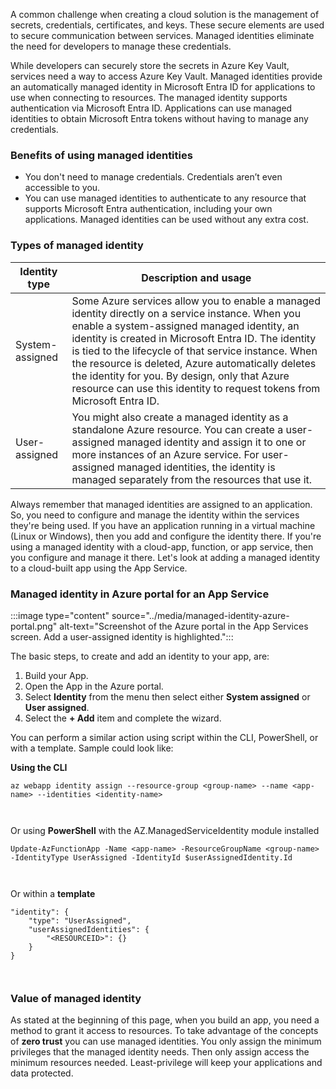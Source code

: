 A common challenge when creating a cloud solution is the management of secrets, credentials, certificates, and keys. These secure elements are used to secure communication between services. Managed identities eliminate the need for developers to manage these credentials.

While developers can securely store the secrets in Azure Key Vault, services need a way to access Azure Key Vault. Managed identities provide an automatically managed identity in Microsoft Entra ID for applications to use when connecting to resources. The managed identity supports authentication via Microsoft Entra ID. Applications can use managed identities to obtain Microsoft Entra tokens without having to manage any credentials.

### Benefits of using managed identities

- You don't need to manage credentials. Credentials aren’t even accessible to you.
- You can use managed identities to authenticate to any resource that supports Microsoft Entra authentication, including your own applications. Managed identities can be used without any extra cost.

### Types of managed identity

| **Identity type** | **Description and usage**                                                                                                                                                                                                                                                                                                                                                                                                                         |
| ----------------- | ------------------------------------------------------------------------------------------------------------------------------------------------------------------------------------------------------------------------------------------------------------------------------------------------------------------------------------------------------------------------------------------------------------------------------------------------- |
| System-assigned   | Some Azure services allow you to enable a managed identity directly on a service instance. When you enable a system-assigned managed identity, an identity is created in Microsoft Entra ID. The identity is tied to the lifecycle of that service instance. When the resource is deleted, Azure automatically deletes the identity for you. By design, only that Azure resource can use this identity to request tokens from Microsoft Entra ID. |
| User-assigned     | You might also create a managed identity as a standalone Azure resource. You can create a user-assigned managed identity and assign it to one or more instances of an Azure service. For user-assigned managed identities, the identity is managed separately from the resources that use it.                                                                                                                                                     |

Always remember that managed identities are assigned to an application. So, you need to configure and manage the identity within the services they're being used. If you have an application running in a virtual machine (Linux or Windows), then you add and configure the identity there. If you're using a managed identity with a cloud-app, function, or app service, then you configure and manage it there. Let's look at adding a managed identity to a cloud-built app using the App Service.

### Managed identity in Azure portal for an App Service

:::image type="content" source="../media/managed-identity-azure-portal.png" alt-text="Screenshot of the Azure portal in the App Services screen.  Add a user-assigned identity is highlighted.":::

The basic steps, to create and add an identity to your app, are:

1. Build your App.
2. Open the App in the Azure portal.
3. Select **Identity** from the menu then select either **System assigned** or **User assigned**.
4. Select the **+ Add** item and complete the wizard.

You can perform a similar action using script within the CLI, PowerShell, or with a template. Sample could look like:

**Using the CLI**

```
az webapp identity assign --resource-group <group-name> --name <app-name> --identities <identity-name>



```

Or using **PowerShell** with the AZ.ManagedServiceIdentity module installed

```
Update-AzFunctionApp -Name <app-name> -ResourceGroupName <group-name> -IdentityType UserAssigned -IdentityId $userAssignedIdentity.Id



```

Or within a **template**

```
"identity": {
    "type": "UserAssigned",
    "userAssignedIdentities": {
        "<RESOURCEID>": {}
    }
}



```

### Value of managed identity

As stated at the beginning of this page, when you build an app, you need a method to grant it access to resources. To take advantage of the concepts of **zero trust** you can use managed identities. You only assign the minimum privileges that the managed identity needs. Then only assign access the minimum resources needed. Least-privilege will keep your applications and data protected.
